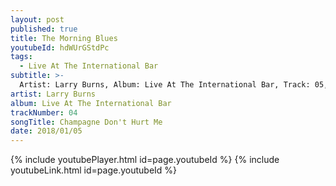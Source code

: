 ```yaml
---
layout: post
published: true
title: The Morning Blues
youtubeId: hdWUrGStdPc
tags:
  - Live At The International Bar
subtitle: >-
  Artist: Larry Burns, Album: Live At The International Bar, Track: 05, Title: The Morning Blues
artist: Larry Burns
album: Live At The International Bar
trackNumber: 04
songTitle: Champagne Don't Hurt Me
date: 2018/01/05
---
```

{% include youtubePlayer.html id=page.youtubeId %}
{% include youtubeLink.html id=page.youtubeId %}
